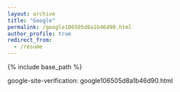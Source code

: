 ```yaml
---
layout: archive
title: "Google"
permalink: /google106505d8a1b46d90.html
author_profile: true
redirect_from:
  - /resume
---
```


{% include base_path %}

google-site-verification: google106505d8a1b46d90.html
